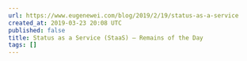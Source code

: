 ```yaml
---
url: https://www.eugenewei.com/blog/2019/2/19/status-as-a-service
created_at: 2019-03-23 20:08 UTC
published: false
title: Status as a Service (StaaS) — Remains of the Day
tags: []
---
```



